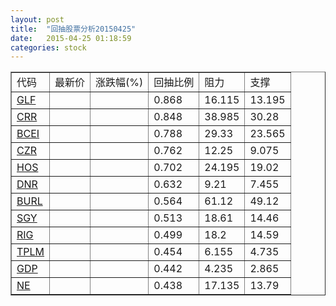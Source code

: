 ```yaml
---
layout: post
title:  "回抽股票分析20150425"
date:   2015-04-25 01:18:59
categories: stock
---
```

<script type="text/javascript">
var stockList = []
stockList.push('gb_glf');
stockList.push('gb_crr');
stockList.push('gb_bcei');
stockList.push('gb_czr');
stockList.push('gb_hos');
stockList.push('gb_dnr');
stockList.push('gb_burl');
stockList.push('gb_sgy');
stockList.push('gb_rig');
stockList.push('gb_tplm');
stockList.push('gb_gdp');
stockList.push('gb_ne');
</script>
<table border="1">
 <tr>
 <td>代码</td>
 <td>最新价</td>
 <td>涨跌幅(%)</td>
 <td>回抽比例</td>
 <td>阻力</td>
 <td>支撑</td>
</tr>
  <tr id="glf">
  <td><a href="http://stock.finance.sina.com.cn/usstock/quotes/GLF.html" target="_blank">GLF</a></td><td></td><td></td><td>0.868</td><td>16.115</td><td>13.195</td></tr>
  <tr id="crr">
  <td><a href="http://stock.finance.sina.com.cn/usstock/quotes/CRR.html" target="_blank">CRR</a></td><td></td><td></td><td>0.848</td><td>38.985</td><td>30.28</td></tr>
  <tr id="bcei">
  <td><a href="http://stock.finance.sina.com.cn/usstock/quotes/BCEI.html" target="_blank">BCEI</a></td><td></td><td></td><td>0.788</td><td>29.33</td><td>23.565</td></tr>
  <tr id="czr">
  <td><a href="http://stock.finance.sina.com.cn/usstock/quotes/CZR.html" target="_blank">CZR</a></td><td></td><td></td><td>0.762</td><td>12.25</td><td>9.075</td></tr>
  <tr id="hos">
  <td><a href="http://stock.finance.sina.com.cn/usstock/quotes/HOS.html" target="_blank">HOS</a></td><td></td><td></td><td>0.702</td><td>24.195</td><td>19.02</td></tr>
  <tr id="dnr">
  <td><a href="http://stock.finance.sina.com.cn/usstock/quotes/DNR.html" target="_blank">DNR</a></td><td></td><td></td><td>0.632</td><td>9.21</td><td>7.455</td></tr>
  <tr id="burl">
  <td><a href="http://stock.finance.sina.com.cn/usstock/quotes/BURL.html" target="_blank">BURL</a></td><td></td><td></td><td>0.564</td><td>61.12</td><td>49.12</td></tr>
  <tr id="sgy">
  <td><a href="http://stock.finance.sina.com.cn/usstock/quotes/SGY.html" target="_blank">SGY</a></td><td></td><td></td><td>0.513</td><td>18.61</td><td>14.46</td></tr>
  <tr id="rig">
  <td><a href="http://stock.finance.sina.com.cn/usstock/quotes/RIG.html" target="_blank">RIG</a></td><td></td><td></td><td>0.499</td><td>18.2</td><td>14.59</td></tr>
  <tr id="tplm">
  <td><a href="http://stock.finance.sina.com.cn/usstock/quotes/TPLM.html" target="_blank">TPLM</a></td><td></td><td></td><td>0.454</td><td>6.155</td><td>4.735</td></tr>
  <tr id="gdp">
  <td><a href="http://stock.finance.sina.com.cn/usstock/quotes/GDP.html" target="_blank">GDP</a></td><td></td><td></td><td>0.442</td><td>4.235</td><td>2.865</td></tr>
  <tr id="ne">
  <td><a href="http://stock.finance.sina.com.cn/usstock/quotes/NE.html" target="_blank">NE</a></td><td></td><td></td><td>0.438</td><td>17.135</td><td>13.79</td></tr>
</table>
